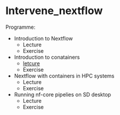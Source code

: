 # Intervene_nextflow


Programme:
- Introduction to Nextflow
   - Lecture
   - Exercise
- Introduction to conatainers
   - [letcure](https://a3s.fi/containers-workflows/bioapplications.html)
   - Exercise
- Nextflow with containers in HPC systems
   - Lecture
   - Exercise
- Running nf-core pipelies on SD desktop
  - Lecture
  - Exercise
